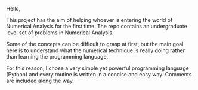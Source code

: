 Hello,

This project has the aim of helping whoever is entering
the world of Numerical Analysis for the first time.
The repo contains an undergraduate level set of problems
in Numerical Analysis.

Some of the concepts can be difficult to grasp at first,
but the main goal here is to understand what the 
numerical technique is really doing rather than learning
the programming language.

For this reason, I chose a very simple yet powerful 
programming language (Python) and every routine is 
written in a concise and easy way. Comments are 
included along the way.


